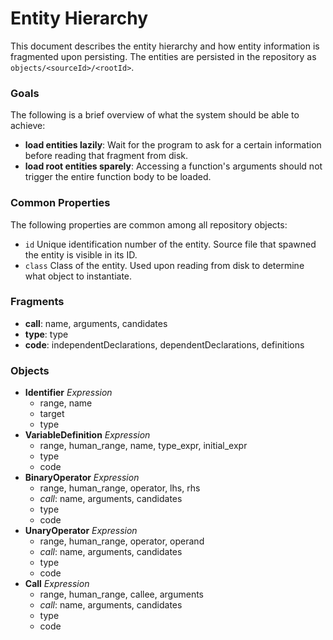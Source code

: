 Entity Hierarchy
================
This document describes the entity hierarchy and how entity information is fragmented upon persisting. The entities are persisted in the repository as `objects/<sourceId>/<rootId>`.

### Goals
The following is a brief overview of what the system should be able to achieve:

- **load entities lazily**: Wait for the program to ask for a certain information before reading that fragment from disk.
- **load root entities sparely**: Accessing a function's arguments should not trigger the entire function body to be loaded.


### Common Properties
The following properties are common among all repository objects:

- `id` Unique identification number of the entity. Source file that spawned the entity is visible in its ID.
- `class` Class of the entity. Used upon reading from disk to determine what object to instantiate.

### Fragments
- **call**: name, arguments, candidates
- **type**: type
- **code**: independentDeclarations, dependentDeclarations, definitions

### Objects
- **Identifier** *Expression*
	- range, name
	- target
	- type
- **VariableDefinition** *Expression*
	- range, human_range, name, type_expr, initial_expr
	- type
	- code
- **BinaryOperator** *Expression*
	- range, human_range, operator, lhs, rhs
	- *call*: name, arguments, candidates
	- type
	- code
- **UnaryOperator** *Expression*
	- range, human_range, operator, operand
	- *call*: name, arguments, candidates
	- type
	- code
- **Call** *Expression*
	- range, human_range, callee, arguments
	- *call*: name, arguments, candidates
	- type
	- code
